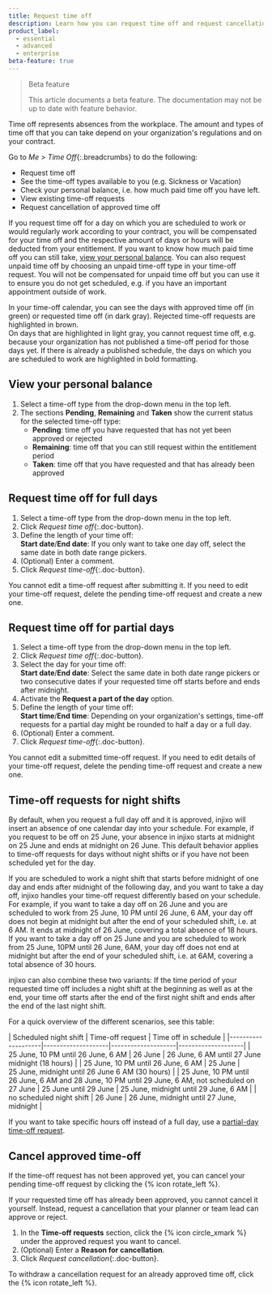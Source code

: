 ```yaml
---
title: Request time off
description: Learn how you can request time off and request cancellation of already approved time off in injixo Me.
product_label:
  - essential
  - advanced
  - enterprise
beta-feature: true
---
```


> Beta feature
>
> This article documents a beta feature. The documentation may not be up to date with feature behavior.

Time off represents absences from the workplace. The amount and types of time off that you can take depend on your organization's regulations and on your contract.

Go to _Me > Time Off_{:.breadcrumbs} to do the following:
- Request time off
- See the time-off types available to you (e.g. Sickness or Vacation)
- Check your personal balance, i.e. how much paid time off you have left.
- View existing time-off requests
- Request cancellation of approved time off

If you request time off for a day on which you are scheduled to work or would regularly work according to your contract, you will be compensated for your time off and the respective amount of days or hours will be deducted from your entitlement. If you want to know how much paid time off you can still take, [view your personal balance](#view-your-personal-balance). You can also request unpaid time off by choosing an unpaid time-off type in your time-off request. You will not be compensated for unpaid time off but you can use it to ensure you do not get scheduled, e.g. if you have an important appointment outside of work.

In your time-off calendar, you can see the days with approved time off (in green) or requested time off (in dark gray). Rejected time-off requests are highlighted in brown.<br>
On days that are highlighted in light gray, you cannot request time off, e.g. because your organization has not published a time-off period for those days yet.
If there is already a published schedule, the days on which you are scheduled to work are highlighted in bold formatting.

## View your personal balance

1. Select a time-off type from the drop-down menu in the top left. 
2. The sections **Pending**, **Remaining** and **Taken** show the current status for the selected time-off type:<br>
   - **Pending**: time off you have requested that has not yet been approved or rejected
   - **Remaining**: time off that you can still request within the entitlement period
   - **Taken**: time off that you have requested and that has already been approved

## Request time off for full days

1. Select a time-off type from the drop-down menu in the top left.
2. Click _Request time off_{:.doc-button}.
3. Define the length of your time off:<br>
**Start date**/**End date**: If you only want to take one day off, select the same date in both date range pickers.
4. (Optional) Enter a comment.
5. Click _Request time-off_{:.doc-button}.

You cannot edit a time-off request after submitting it. If you need to edit your time-off request, delete the pending time-off request and create a new one.

## Request time off for partial days

1. Select a time-off type from the drop-down menu in the top left.
2. Click _Request time off_{:.doc-button}.
3. Select the day for your time off:<br>
**Start date**/**End date**: Select the same date in both date range pickers or two consecutive dates if your requested time off starts before and ends after midnight.
4. Activate the **Request a part of the day** option.
5. Define the length of your time off:<br>
**Start time**/**End time**: Depending on your organization's settings, time-off requests for a partial day might be rounded to half a day or a full day.
6. (Optional) Enter a comment.
7. Click _Request time-off_{:.doc-button}.

You cannot edit a submitted time-off request. If you need to edit details of your time-off request, delete the pending time-off request and create a new one.

## Time-off requests for night shifts

By default, when you request a full day off and it is approved, injixo will insert an absence of one calendar day into your schedule. For example, if you request to be off on 25&nbsp;June, your absence in injixo starts at midnight on 25&nbsp;June and ends at midnight on 26&nbsp;June. This default behavior applies to time-off requests for days without night shifts or if you have not been scheduled yet for the day.

If you are scheduled to work a night shift that starts before midnight of one day and ends after midnight of the following day, and you want to take a day off, injixo handles your time-off request differently based on your schedule. For example, if you want to take a day off on 26&nbsp;June and you are scheduled to work from 25&nbsp;June, 10&nbsp;PM until 26&nbsp;June, 6&nbsp;AM, your day off does not begin at midnight but after the end of your scheduled shift, i.e. at 6&nbsp;AM. It ends at midnight of 26&nbsp;June, covering a total absence of 18&nbsp;hours.
If you want to take a day off on 25&nbsp;June and you are scheduled to work from 25&nbsp;June, 10PM until 26&nbsp;June, 6AM, your day off does not end at midnight but after the end of your scheduled shift, i.e. at 6AM, covering a total absence of 30&nbsp;hours.

injixo can also combine these two variants: If the time period of your requested time off includes a night shift at the beginning as well as at the end, your time off starts after the end of the first night shift and ends after the end of the last night shift.

For a quick overview of the different scenarios, see this table:

| Scheduled night shift | Time-off request |   Time off in schedule |
|--------------------|--------------------|--------------------|--------------------|
| 25&nbsp;June, 10&nbsp;PM until 26&nbsp;June, 6&nbsp;AM | 26&nbsp;June | 26&nbsp;June, 6&nbsp;AM until 27&nbsp;June midnight (18&nbsp;hours) |
| 25&nbsp;June, 10&nbsp;PM until 26&nbsp;June, 6&nbsp;AM | 25&nbsp;June | 25&nbsp;June, midnight until 26&nbsp;June 6&nbsp;AM (30&nbsp;hours) |
| 25&nbsp;June, 10&nbsp;PM until 26&nbsp;June, 6&nbsp;AM and 28&nbsp;June, 10&nbsp;PM until 29&nbsp;June, 6&nbsp;AM, not scheduled on 27&nbsp;June | 25&nbsp;June until 29&nbsp;June | 25&nbsp;June, midnight until 29&nbsp;June, 6&nbsp;AM |
| no scheduled night shift | 26&nbsp;June |  26&nbsp;June, midnight until 27&nbsp;June, midnight |

If you want to take specific hours off instead of a full day, use a [partial-day time-off request](#request-time-off-for-partial-days).

## Cancel approved time-off

If the time-off request has not been approved yet, you can cancel your pending time-off request by clicking the {% icon rotate_left %}.

If your requested time off has already been approved, you cannot cancel it yourself. Instead, request a cancellation that your planner or team lead can approve or reject.

1. In the **Time-off requests** section, click the {% icon circle_xmark %} under the approved request you want to cancel.
2. (Optional) Enter a **Reason for cancellation**.
3. Click _Request cancellation_{:.doc-button}.

To withdraw a cancellation request for an already approved time off, click the {% icon rotate_left %}.
